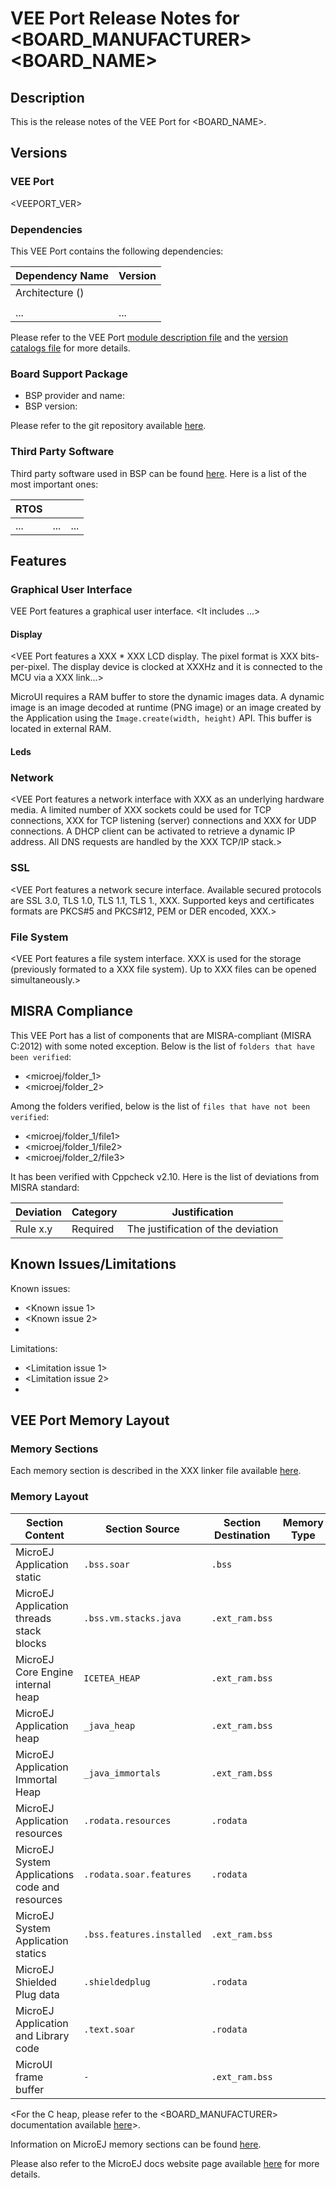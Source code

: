 # VEE Port Release Notes for <BOARD_MANUFACTURER> <BOARD_NAME>

## Description

This is the release notes of the VEE Port for <BOARD_NAME>.

## Versions

### VEE Port

<VEEPORT_VER>

### Dependencies

This VEE Port contains the following dependencies:

| Dependency Name                       | Version                           |
| ------------------------------------- | --------------------------------- |
| Architecture (<Architecture name>)    | <MicroEJ Architecture version>    |
| <MicroEJ Pack Name>                   | <MicroEJ Pack Version>            |
| ...                                   | ...                               |


Please refer to the VEE Port [module description file](./vee-port/build.gradle.kts)
and the [version catalogs file](./gradle/libs.versions.toml) for more details.

### Board Support Package

- BSP provider and name: <BSP provider and name>
- BSP version: <BSP version>

Please refer to the <BSP provider and name> git repository
available [here](<bsp_provider_git_repository_url>).

### Third Party Software

Third party software used in BSP can be found [here](<third_party_software_url>). Here
is a list of the most important ones:

| RTOS  | <RTOS name>   | <RTOS version>   |
| ----- | ------------- | ---------------- |
| ...   | ...           | ...              |

## Features

### Graphical User Interface

VEE Port features a graphical user interface. <It includes ...>

#### Display

<VEE Port features a XXX * XXX LCD display.  The pixel format
is XXX bits-per-pixel.  The display device is clocked at XXXHz and it is
connected to the MCU via a XXX link...>

MicroUI requires a RAM buffer to store the dynamic images data.  A
dynamic image is an image decoded at runtime (PNG image) or an image created
by the Application using the `Image.create(width, height)` API.
This buffer is located in external RAM.

#### Leds

<VEE Port features XXX Leds...>

### Network

<VEE Port features a network interface with XXX as an
underlying hardware media.  A limited number of XXX sockets could be
used for TCP connections, XXX for TCP listening (server) connections
and XXX for UDP connections. A DHCP client can be activated to retrieve
a dynamic IP address. All DNS requests are handled by the XXX TCP/IP stack.>

### SSL

<VEE Port features a network secure interface. Available
secured protocols are SSL 3.0, TLS 1.0, TLS 1.1, TLS 1., XXX. Supported
keys and certificates formats are PKCS#5 and PKCS#12, PEM or DER
encoded, XXX.>

### File System

<VEE Port features a file system interface. XXX is
used for the storage (previously formated to a XXX file system). Up
to XXX files can be opened simultaneously.>


## MISRA Compliance

This VEE Port has a list of components that are MISRA-compliant (MISRA C:2012) with some noted exception.
Below is the list of `folders that have been verified`:

- <microej/folder_1>
- <microej/folder_2>

Among the folders verified, below is the list of `files that have not been verified`:

- <microej/folder_1/file1>
- <microej/folder_1/file2>
- <microej/folder_2/file3>

It has been verified with Cppcheck v2.10. Here is the list of deviations from MISRA standard:

| Deviation  | Category   | Justification                       |
| ---------- | ---------- | ----------------------------------- |
| Rule x.y   | Required   | The justification of the deviation  |


## Known Issues/Limitations

Known issues:

- <Known issue 1>
- <Known issue 2>
- <Known issue n>

Limitations:

- <Limitation issue 1>
- <Limitation issue 2>
- <Limitation issue n>

## VEE Port Memory Layout

### Memory Sections

Each memory section is described in the XXX linker file available
[here](<veeport_bsp_linker_file_url>).

### Memory Layout

| Section Content  | Section Source   | Section Destination  | Memory Type |
| ---------------- | ---------------- | -------------------- | ----------- |
| MicroEJ Application static | `.bss.soar`   | `.bss`  | <Section Destination>  |
| MicroEJ Application threads stack blocks  | `.bss.vm.stacks.java`   | `.ext_ram.bss`   | <Section Destination>  |
| MicroEJ Core Engine internal heap  | `ICETEA_HEAP` | `.ext_ram.bss` | <Section Destination> |
| MicroEJ Application heap | `_java_heap` | `.ext_ram.bss` | <Section Destination> |
| MicroEJ Application Immortal Heap | `_java_immortals` | `.ext_ram.bss` | <Section Destination> |
| MicroEJ Application resources | `.rodata.resources` | `.rodata` | <Section Destination> |
| MicroEJ System Applications code and resources | `.rodata.soar.features` | `.rodata` | <Section Destination> |
| MicroEJ System Application statics | `.bss.features.installed` | `.ext_ram.bss` | <Section Destination> |
| MicroEJ Shielded Plug data | `.shieldedplug` | `.rodata` | <Section Destination> |
| MicroEJ Application and Library code | `.text.soar` | `.rodata` | <Section Destination> |
| MicroUI frame buffer | `-` | `.ext_ram.bss` | <Section Destination> |


<For the C heap, please refer to the <BOARD_MANUFACTURER> documentation
available [here](<c_heap_documentation_url>)>.

Information on MicroEJ memory sections can be found [here](<bsp_microej_memory_sections_description_file_url>).

Please also refer to the MicroEJ docs website page available [here](<https://docs.microej.com/en/latest/VEEPortingGuide/coreEngine.html#link>)
for more details.
